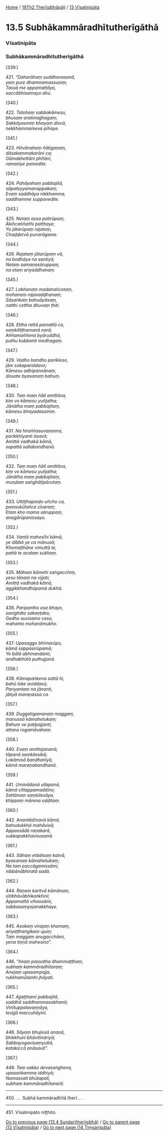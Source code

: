 
[Home](/) / [19Th2 Therīgāthāpāḷi](../../19Th2.md) / [13 Vīsatinipāta](../13.md)

# 13.5 Subhākammāradhītutherīgāthā

### Vīsatinipāta

### Subhākammāradhītutherīgāthā

(339.)

421\. _“Daharāhaṃ suddhavasanā,_  
_yaṃ pure dhammamassuṇiṃ;_  
_Tassā me appamattāya,_  
_saccābhisamayo ahu._  


(340.)

422\. _Tatohaṃ sabbakāmesu,_  
_bhusaṃ aratimajjhagaṃ;_  
_Sakkāyasmiṃ bhayaṃ disvā,_  
_nekkhammameva pīhaye._  


(341.)

423\. _Hitvānahaṃ ñātigaṇaṃ,_  
_dāsakammakarāni ca;_  
_Gāmakhettāni phītāni,_  
_ramaṇīye pamodite._  


(342.)

424\. _Pahāyahaṃ pabbajitā,_  
_sāpateyyamanappakaṃ;_  
_Evaṃ saddhāya nikkhamma,_  
_saddhamme suppavedite._  


(343.)

425\. _Netaṃ assa patirūpaṃ,_  
_Ākiñcaññañhi patthaye;_  
_Yo jātarūpaṃ rajataṃ,_  
_Chaḍḍetvā punarāgame._  


(344.)

426\. _Rajataṃ jātarūpaṃ vā,_  
_na bodhāya na santiyā;_  
_Netaṃ samaṇasāruppaṃ,_  
_na etaṃ ariyaddhanaṃ._  


(345.)

427\. _Lobhanaṃ madanañcetaṃ,_  
_mohanaṃ rajavaḍḍhanaṃ;_  
_Sāsaṅkaṃ bahuāyāsaṃ,_  
_natthi cettha dhuvaṃ ṭhiti._  


(346.)

428\. _Ettha rattā pamattā ca,_  
_saṃkiliṭṭhamanā narā;_  
_Aññamaññena byāruddhā,_  
_puthu kubbanti medhagaṃ._  


(347.)

429\. _Vadho bandho parikleso,_  
_jāni sokapariddavo;_  
_Kāmesu adhipannānaṃ,_  
_dissate byasanaṃ bahuṃ._  


(348.)

430\. _Taṃ maṃ ñātī amittāva,_  
_kiṃ vo kāmesu yuñjatha;_  
_Jānātha maṃ pabbajitaṃ,_  
_kāmesu bhayadassiniṃ._  


(349.)

431\. _Na hiraññasuvaṇṇena,_  
_parikkhīyanti āsavā;_  
_Amittā vadhakā kāmā,_  
_sapattā sallabandhanā._  


(350.)

432\. _Taṃ maṃ ñātī amittāva,_  
_kiṃ vo kāmesu yuñjatha;_  
_Jānātha maṃ pabbajitaṃ,_  
_muṇḍaṃ saṅghāṭipārutaṃ._  


(351.)

433\. _Uttiṭṭhapiṇḍo uñcho ca,_  
_paṃsukūlañca cīvaraṃ;_  
_Etaṃ kho mama sāruppaṃ,_  
_anagārūpanissayo._  


(352.)

434\. _Vantā mahesīhi kāmā,_  
_ye dibbā ye ca mānusā;_  
_Khemaṭṭhāne vimuttā te,_  
_pattā te acalaṃ sukhaṃ._  


(353.)

435\. _Māhaṃ kāmehi saṅgacchiṃ,_  
_yesu tāṇaṃ na vijjati;_  
_Amittā vadhakā kāmā,_  
_aggikkhandhūpamā dukhā._  


(354.)

436\. _Paripantho esa bhayo,_  
_savighāto sakaṇṭako;_  
_Gedho suvisamo ceso,_  
_mahanto mohanāmukho._  


(355.)

437\. _Upasaggo bhīmarūpo,_  
_kāmā sappasirūpamā;_  
_Ye bālā abhinandanti,_  
_andhabhūtā puthujjanā._  


(356.)

438\. _Kāmapaṅkena sattā hi,_  
_bahū loke aviddasū;_  
_Pariyantaṃ na jānanti,_  
_jātiyā maraṇassa ca._  


(357.)

439\. _Duggatigamanaṃ maggaṃ,_  
_manussā kāmahetukaṃ;_  
_Bahuṃ ve paṭipajjanti,_  
_attano rogamāvahaṃ._  


(358.)

440\. _Evaṃ amittajananā,_  
_tāpanā saṃkilesikā;_  
_Lokāmisā bandhanīyā,_  
_kāmā maraṇabandhanā._  


(359.)

441\. _Ummādanā ullapanā,_  
_kāmā cittappamaddino;_  
_Sattānaṃ saṃkilesāya,_  
_khippaṃ mārena oḍḍitaṃ._  


(360.)

442\. _Anantādīnavā kāmā,_  
_bahudukkhā mahāvisā;_  
_Appassādā raṇakarā,_  
_sukkapakkhavisosanā._  


(361.)

443\. _Sāhaṃ etādisaṃ katvā,_  
_byasanaṃ kāmahetukaṃ;_  
_Na taṃ paccāgamissāmi,_  
_nibbānābhiratā sadā._  


(362.)

444\. _Raṇaṃ karitvā kāmānaṃ,_  
_sītibhāvābhikaṅkhinī;_  
_Appamattā vihassāmi,_  
_sabbasaṃyojanakkhaye._  


(363.)

445\. _Asokaṃ virajaṃ khemaṃ,_  
_ariyaṭṭhaṅgikaṃ ujuṃ;_  
_Taṃ maggaṃ anugacchāmi,_  
_yena tiṇṇā mahesino”._  


(364.)

446\. _“Imaṃ passatha dhammaṭṭhaṃ,_  
_subhaṃ kammāradhītaraṃ;_  
_Anejaṃ upasampajja,_  
_rukkhamūlamhi jhāyati._  


(365.)

447\. _Ajjaṭṭhamī pabbajitā,_  
_saddhā saddhammasobhanā;_  
_Vinītuppalavaṇṇāya,_  
_tevijjā maccuhāyinī._  


(366.)

448\. _Sāyaṃ bhujissā anaṇā,_  
_bhikkhunī bhāvitindriyā;_  
_Sabbayogavisaṃyuttā,_  
_katakiccā anāsavā”._  


(367.)

449\. _Taṃ sakko devasaṅghena,_  
_upasaṅkamma iddhiyā;_  
_Namassati bhūtapati,_  
_subhaṃ kammāradhītaranti._  


---

450\. …  Subhā kammāradhītā therī… .



---

451\. Vīsatinipāto niṭṭhito.



[Go to previous page (13.4 Sundarītherīgāthā)](13.4.md) / [Go to parent page (13 Vīsatinipāta)](../13.md) / [Go to next page (14 Tiṃsanipāta)](../14.md)


